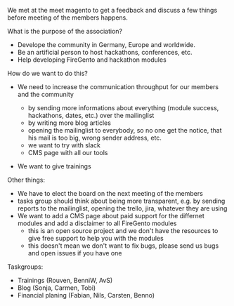 We met at the meet magento to get a feedback and discuss a few things before meeting of the members happens.

What is the purpose of the association?

- Develope the community in Germany, Europe and worldwide.
- Be an artificial person to host hackathons, conferences, etc.
- Help developing FireGento and hackathon modules

How do we want to do this?

- We need to increase the communication throughput for our members and the community
  - by sending more informations about everything (module success, hackathons, dates, etc.) over the mailinglist
  - by writing more blog articles
  - opening the mailinglist to everybody, so no one get the notice, that his mail is too big, wrong sender address, etc.
  - we want to try with slack
  - CMS page with all our tools

- We want to give trainings

Other things:
- We have to elect the board on the next meeting of the members
- tasks group should think about being more transparent, e.g. by sending reports to the mailinglist, opening the trello, jira, whatever they are using
- We want to add a CMS page about paid support for the differnet modules and add a disclaimer to all FireGento modules
  - this is an open source project and we don't have the resources to give free support to help you with the modules
  - this doesn't mean we don't want to fix bugs, please send us bugs and open issues if you have one
  
Taskgroups:
- Trainings (Rouven, BenniW, AvS)
- Blog (Sonja, Carmen, Tobi)
- Financial planing (Fabian, Nils, Carsten, Benno)

